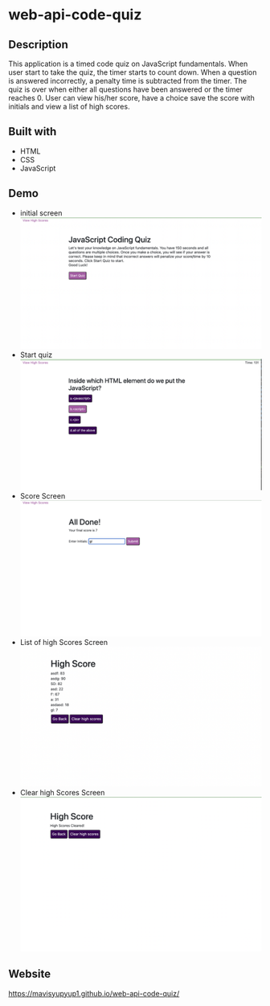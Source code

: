 # web-api-code-quiz
## Description
This application is a timed code quiz on JavaScript fundamentals. When user start to take the quiz, the timer starts to count down. When a question is answered incorrectly, a penalty time is subtracted from the timer. The quiz is over when either all questions have been answered or the timer reaches 0. User can view his/her score, have a choice save the score with initials and view  a list of high scores.

## Built with
* HTML
* CSS
* JavaScript

## Demo
* initial screen
![screenshot1](assets/images/ScreenShot_1.png)
* Start quiz
![screenshot2](assets/images/ScreenShot_2.png)
* Score Screen
![screenshot4](assets/images/ScreenShot_4.png)
* List of high Scores Screen
![screenshot5](assets/images/ScreenShot_5.png)
* Clear high Scores Screen
![screenshot6](assets/images/ScreenShot_6.png)

## Website
 https://mavisyupyup1.github.io/web-api-code-quiz/